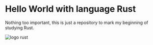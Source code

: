 # Hello World with language Rust

Nothing too important, this is just a repository to mark my beginning of studying Rust.

![logo rust](https://www.rust-lang.org/static/images/rust-logo-blk.svg)